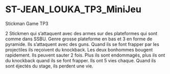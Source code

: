 # ST-JEAN_LOUKA_TP3_MiniJeu

Stickman Game TP3

2 Stickmen qui s’attaquent avec des armes sur des plateformes qui sont comme dans SSBU. Genre grosse plateforme en bas et 3 en forme de pyramide.
Ils s’attaquent avec des guns.
Quand ils se font frapper par les projectiles ils reçoivent du knockback.
Les deux bonhommes bougent rapidement.
Ils peuvent sauter 2 fois.
Plus ils sont endommagés, plus ils ont du knockback quand ils se font frapper.
Ils ont 5 vies chaque.
Quand ils sont éjectés du stage, ils perdent une vie.
